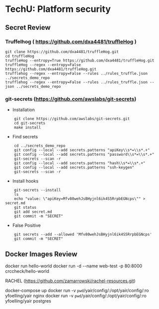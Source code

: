 
# TechU: Platform security 

## Secret Review

### Truffelhog ( https://github.com/dxa4481/truffleHog )


    git clone https://github.com/dxa4481/truffleHog.git
    cd truffleHog    
    truffleHog --entropy=True https://github.com/dxa4481/truffleHog.git
    truffleHog --regex --entropy=False https://github.com/dxa4481/truffleHog.git
    trufflehog --regex --entropy=False --rules ../rules_truffle.json ../secrets_demo_repo
    trufflehog --regex --entropy=False --rules ../rules_truffle.json --json ../secrets_demo_repo
    

### git-secrets (https://github.com/awslabs/git-secrets)
    
- Installation

```
    git clone https://github.com/awslabs/git-secrets.git
    cd git-secrets
    make install
```

- Find secrets

```
    cd ../secrets_demo_repo
    git config --local --add secrets.patterns "apiKey\\s*=\\s*.+"
    git config --local --add secrets.patterns "password\\s*=\\s*.+"
    git-secrets --scan -r
    git config --local --add secrets.patterns "hash\\s*=\\s*.+"
    git config --local --add secrets.patterns "ssh-keygen"
    git-secrets --scan -r
```

- Install hooks

```
    git-secrets --install
    ls
    echo "value: \"apiKey=Mfv80wehJsBHyjnl6ik4S5RrpbEGNcps\"" > secret.md
    git status
    git add secret.md
    git commit -m "SECRET"
```

- False Positive

```
    git secrets --add --allowed 'Mfv80wehJsBHyjnl6ik4S5RrpbEGNcps'
    git commit -m "SECRET"
```

## Docker Images Review
docker run hello-world
docker run -d --name web-test -p 80:8000 crccheck/hello-world


RACHEL (https://github.com/zamarrowski/rachel-resources.git)

docker-compose up
docker run -v `pwd`/yair/config/:/opt/yair/config/:ro  yfoelling/yair nginx
docker run -v `pwd`/yair/config/:/opt/yair/config/:ro  yfoelling/yair postgres
